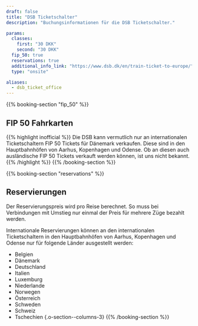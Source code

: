 ```yaml
---
draft: false
title: "DSB Ticketschalter"
description: "Buchungsinformationen für die DSB Ticketschalter."

params:
  classes:
    first: "30 DKK"
    second: "30 DKK"
  fip_50: true
  reservations: true
  additional_info_link: "https://www.dsb.dk/en/train-ticket-to-europe/"
  type: "onsite"

aliases:
  - dsb_ticket_office
---
```


{{% booking-section "fip_50" %}}

## FIP 50 Fahrkarten

{{% highlight inofficial %}}
Die DSB kann vermutlich nur an internationalen Ticketschaltern FIP 50 Tickets für Dänemark verkaufen. Diese sind in den Hauptbahnhöfen von Aarhus, Kopenhagen und Odense. Ob an diesen auch ausländische FIP 50 Tickets verkauft werden können, ist uns nicht bekannt.
{{% /highlight %}}
{{% /booking-section %}}

{{% booking-section "reservations" %}}

## Reservierungen

Der Reservierungspreis wird pro Reise berechnet. So muss bei Verbindungen mit Umstieg nur einmal der Preis für mehrere Züge bezahlt werden.

Internationale Reservierungen können an den internationalen Ticketschaltern in den Hauptbahnhöfen von Aarhus, Kopenhagen und Odense nur für folgende Länder ausgestellt werden:

- Belgien
- Dänemark
- Deutschland
- Italien
- Luxemburg
- Niederlande
- Norwegen
- Österreich
- Schweden
- Schweiz
- Tschechien
  {.o-section--columns-3}
  {{% /booking-section %}}
